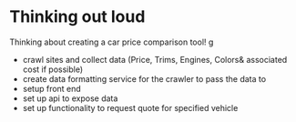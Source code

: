 # Thinking out loud

Thinking about creating a car price comparison tool!
g
- crawl sites and collect data (Price, Trims, Engines, Colors& associated cost if possible)
- create data formatting service for the crawler to pass the data to
- setup front end
- set up api to expose data
- set up functionality to request quote for specified vehicle 
